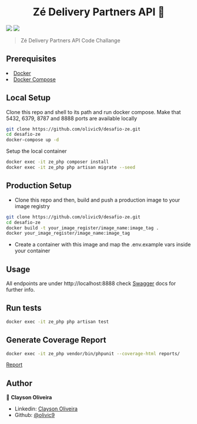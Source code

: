 <h1 align="center">Zé Delivery Partners API 🍺</h1>
<p>
    <img src="https://shields.io/badge/LARAVEL-%5E8.0-red?logo=laravel">
    <img src="https://shields.io/badge/PHP-%5E7.4-blue?logo=php" />
    
</p>

> Zé Delivery Partners API Code Challange

## Prerequisites

<li><a href="https://www.docker.com/get-started">Docker</a></li>
<li><a href="https://docs.docker.com/compose/">Docker Compose</a></li>

## Local Setup
Clone this repo and shell to its path and run docker compose. Make that 5432, 6379, 8787 and 8888 ports are available locally 

```sh
git clone https://github.com/olivic9/desafio-ze.git
cd desafio-ze
docker-compose up -d
```

Setup the local container
```sh
docker exec -it ze_php composer install
docker exec -it ze_php php artisan migrate --seed
```

## Production Setup


- Clone this repo and then, build and push a production image to your image registry
```sh
git clone https://github.com/olivic9/desafio-ze.git
cd desafio-ze
docker build -t your_image_register/image_name:image_tag .
docker your_image_register/image_name:image_tag
```

- Create a container with this image and  map the .env.example vars inside your container


## Usage

All endpoints are under http://localhost:8888 check <a href="http://localhost:8787/">Swagger</a> docs for further info.

## Run tests

```sh
docker exec -it ze_php php artisan test
```
## Generate Coverage Report

```sh
docker exec -it ze_php vendor/bin/phpunit --coverage-html reports/
```
<a href="./reports/index.html">Report</a>
## Author

👤 **Clayson Oliveira**

* Linkedin: [Clayson Oliveira](https://www.linkedin.com/in/clayson-oliveira-603a853b/)
* Github: [@olivic9](https://github.com/olivic9)
